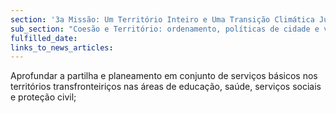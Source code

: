 ```yaml
---
section: '3a Missão: Um Território Inteiro e Uma Transição Climática Justa'
sub_section: "Coesão e Território: ordenamento, políticas de cidade e valorização do interior para dinamizar a economia"
fulfilled_date:
links_to_news_articles:
---
```


Aprofundar a partilha e planeamento em conjunto de serviços básicos nos territórios transfronteiriços nas áreas de educação, saúde, serviços sociais e proteção civil;